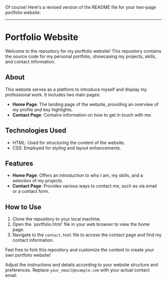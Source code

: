 Of course! Here's a revised version of the README file for your two-page portfolio website:

---

# Portfolio Website

Welcome to the repository for my portfolio website! This repository contains the source code for my personal portfolio, showcasing my projects, skills, and contact information.

## About

This website serves as a platform to introduce myself and display my professional work. It includes two main pages:

- **Home Page**: The landing page of the website, providing an overview of my profile and key highlights.
- **Contact Page**: Contains information on how to get in touch with me.

## Technologies Used

- HTML: Used for structuring the content of the website.
- CSS: Employed for styling and layout enhancements.

## Features

- **Home Page**: Offers an introduction to who I am, my skills, and a selection of my projects.
- **Contact Page**: Provides various ways to contact me, such as via email or a contact form.

## How to Use

1. Clone the repository to your local machine.
2. Open the `portfolio.html' file in your web browser to view the home page.
3. Navigate to the `contact.html` file to access the contact page and find my contact information.

Feel free to fork this repository and customize the content to create your own portfolio website!


Adjust the instructions and details according to your website structure and preferences. Replace `your_email@example.com` with your actual contact email.

